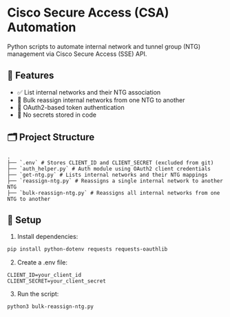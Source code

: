 # Cisco Secure Access (CSA) Automation

Python scripts to automate internal network and tunnel group (NTG) management via Cisco Secure Access (SSE) API.

## 🔧 Features

- ✅ List internal networks and their NTG association
- 🔄 Bulk reassign internal networks from one NTG to another
- 🔐 OAuth2-based token authentication
- 🧼 No secrets stored in code

## 🗂️ Project Structure
```
.
├── `.env` # Stores CLIENT_ID and CLIENT_SECRET (excluded from git)
├── `auth_helper.py` # Auth module using OAuth2 client credentials
├── `get-ntg.py` # Lists internal networks and their NTG mappings
├── `reassign-ntg.py` # Reassigns a single internal network to another NTG
├── `bulk-reassign-ntg.py` # Reassigns all internal networks from one NTG to another

```

## 🔐 Setup

1. Install dependencies:

```bash
pip install python-dotenv requests requests-oauthlib
```

2. Create a .env file:

```
CLIENT_ID=your_client_id
CLIENT_SECRET=your_client_secret
``` 

3. Run the script:

```
python3 bulk-reassign-ntg.py
```
